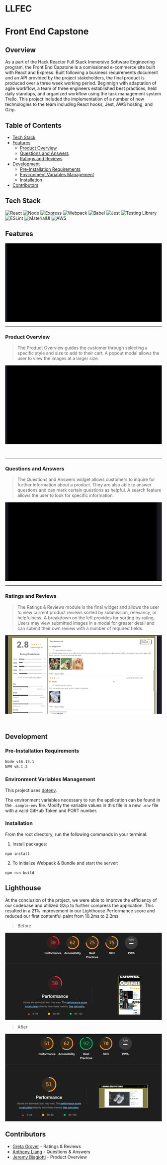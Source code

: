 # LLFEC
# Front End Capstone

## Overview

As a part of the Hack Reactor Full Stack Immersive Software Engineering program, the Front End Capstone is a comissioned e-commerce site built with React and Express. Built following a business requirements document and an API provided by the project stakeholders, the final product is produced over a three week working period. Beginnign with adaptation of agile workflow, a team of three engineers established best practices, held daily standups, and organized workflow using the task management system Trello. This project included the implementation of a number of new technologies to the team including React hooks, Jest, AWS hosting, and Gzip.

## Table of Contents

  - [Tech Stack](#tech-stack)
  - [Features](#features)
    - [Product Overview](#product-overview)
    - [Questions and Answers](#questions-and-answers)
    - [Ratings and Reviews](#ratings-and-reviews)
  - [Development](#development)
    - [Pre-Installation Requirements](#pre-installation-requirements)
    - [Environment Variables Management](#environment-variables-management)
    - [Installation](#installation)
  - [Contributors](#contributors)

## Tech Stack
![React](https://img.shields.io/badge/-React-61DAFB?logo=react&logoColor=white&style=for-the-badge)
![Node](https://img.shields.io/badge/-Node-9ACD32?logo=node.js&logoColor=white&style=for-the-badge)
![Express](https://img.shields.io/badge/-Express-DCDCDC?logo=express&logoColor=black&style=for-the-badge)
![Webpack](https://img.shields.io/badge/-Webpack-8DD6F9?logo=webpack&logoColor=white&style=for-the-badge)
![Babel](https://img.shields.io/badge/-Babel-F9DC3E?logo=babel&logoColor=white&style=for-the-badge)
![Jest](https://img.shields.io/badge/-Jest-C21325?logo=jest&logoColor=white&style=for-the-badge)
![Testing Library](https://img.shields.io/badge/-Testing_Library-E33332?logo=testing-library&logoColor=white&style=for-the-badge)
![ESLint](https://img.shields.io/badge/-ESLint-4B32C3?logo=eslint&logoColor=white&style=for-the-badge)
![MaterialUI](https://img.shields.io/badge/-Material--UI-%23blue.svg?style=for-the-badge&logo=mui&logoColor=white)
![AWS](https://img.shields.io/badge/-AWS-000000?logo=amazon-aws&logoColor=white&style=for-the-badge)
## Features


<img src='./src/ReadMeImages/LaurelOutfitters.gif' align="center"/>


***

### Product Overview

> The Product Overview guides the customer through selecting a specific style and size to add to their cart. A popout modal allows the user to view the images at a larger size.

<img src='./src/ReadMeImages/overview.gif' align="center"/>

&nbsp;

***

### Questions and Answers

> The Questions and Answers widget allows customers to inquire for further information about a product. They are also able to answer questions and can mark certain questions as helpful. A search feature allows the user to look for specific information.

<img src='./src/ReadMeImages/q&a.gif' align="center"/>

***

### Ratings and Reviews
> The Ratings & Reviews module is the final widget and allows the user to view current product reviews sorted by submission, relevancy, or helpfulness. A breakdown on the left provides for sorting by rating. Users may view submitted images in a modal for greater detail and can submit their own review with a number of required fields.

<img src='./src/ReadMeImages/reviews.gif' align="center"/>

&nbsp;

## Development

### Pre-Installation Requirements

```
Node v16.13.1
NPM v8.1.2
```

### Environment Variables Management

This project uses [dotenv](https://github.com/motdotla/dotenv).

The environment variables necessary to run the application can be found in the `.sample-env` file. Modify the variable values in this file in a new `.env` file with a valid GitHub Token and PORT number.

### Installation

From the root directory, run the following commands in your terminal.

1. Install packages:

```
npm install
```

2. To initialize Webpack & Bundle and start the server:
```
npm run build
```

## Lighthouse
At the conclusion of the project, we were able to improve the efficiency of our codebase and utilized Gzip to further compress the application. This resulted in a 21% improvement in our Lighthouse Performance score and reduced our first contentful paint from 10.2ms to 2.2ms.

>Before

<img src='./src/ReadMeImages/before.png' align="center"/>

>After

<img src='./src/ReadMeImages/after.png' align="center"/>

## Contributors

* [Greta Grover](https://github.com/grgrover) - Ratings & Reviews
* [Anthony Liang](https://github.com/anthonyliang3) - Questions & Answers
* [Jeremy Biagiotti](https://github.com/Jremedyy) - Product Overview
